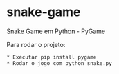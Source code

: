 # snake-game
Snake Game em Python - PyGame

Para rodar o projeto:

    * Executar pip install pygame
    * Rodar o jogo com python snake.py
